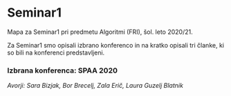 # Seminar1
Mapa za Seminar1 pri predmetu Algoritmi (FRI), šol. leto 2020/21.

Za Seminar1 smo opisali izbrano konferenco in na kratko opisali tri članke, ki so bili na konferenci predstavljeni.

### Izbrana konferenca: SPAA 2020

*Avorji: Sara Bizjak, Bor Brecelj, Zala Erič, Laura Guzelj Blatnik*
